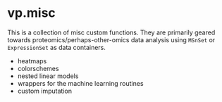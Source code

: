 vp.misc
======
This is a collection of misc custom functions.  They are primarily geared towards proteomics/perhaps-other-omics data analysis using `MSnSet` or `ExpressionSet` as data containers.  
* heatmaps
* colorschemes
* nested linear models
* wrappers for the machine learning routines
* custom imputation
